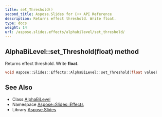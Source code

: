 ```yaml
---
title: set_Threshold()
second_title: Aspose.Slides for C++ API Reference
description: Returns effect threshold. Write float.
type: docs
weight: 14
url: /aspose.slides.effects/alphabilevel/set_threshold/
---
```

## AlphaBiLevel::set_Threshold(float) method


Returns effect threshold. Write **float**.

```cpp
void Aspose::Slides::Effects::AlphaBiLevel::set_Threshold(float value) override
```

## See Also

* Class [AlphaBiLevel](../)
* Namespace [Aspose::Slides::Effects](../../)
* Library [Aspose.Slides](../../../)